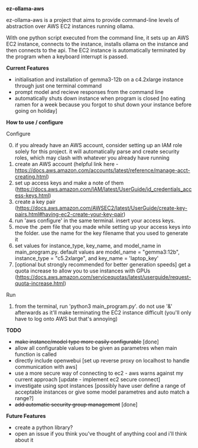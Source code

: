 **ez-ollama-aws**

ez-ollama-aws is a project that aims to provide command-line levels of abstraction over AWS EC2 instances running ollama.

With one python script executed from the command line, it sets up an AWS EC2 instance, connects to the instance, installs ollama on the instance and then connects to the api. The EC2 instance is automatically terminated by the program when a keyboard interrupt is passed. 



**Current Features** 

- initialisation and installation of gemma3-12b on a c4.2xlarge instance through just one terminal command
- prompt model and recieve responses from the command line
- automatically shuts down instance when program is closed [no eating ramen for a week because you forgot to shut down your instance before going on holiday]

**How to use / configure**

Configure 


0) if you already have an AWS account, consider setting up an IAM role solely for this project. it will automatically parse and create security roles, which may clash with whatever you already have running
1) create an AWS account (helpful link here - https://docs.aws.amazon.com/accounts/latest/reference/manage-acct-creating.html)
2) set up access keys and make a note of them (https://docs.aws.amazon.com/IAM/latest/UserGuide/id_credentials_access-keys.html)
3) create a key pair (https://docs.aws.amazon.com/AWSEC2/latest/UserGuide/create-key-pairs.html#having-ec2-create-your-key-pair)
4) run 'aws configure' in the same terminal. insert your access keys.
5) move the .pem file that you made while setting up your access keys into the folder. use the name for the key filename that you used to generate it
6) set values for instance_type, key_name, and model_name in main_program.py. default values are model_name = "gemma3:12b", instance_type = "c5.2xlarge", and key_name = 'laptop_key'
7) [optional but strongly recommended for better generation speeds] get a quota increase to allow you to use instances with GPUs (https://docs.aws.amazon.com/servicequotas/latest/userguide/request-quota-increase.html)

Run

1) from the terminal, run 'python3 main_program.py'. do not use '&' afterwards as it'll make terminating the EC2 instance difficult (you'll only have to log onto AWS but that's annoying)

**TODO**

- ~~make instance/model type more easily configurable~~ [done]
- allow all configurable values to be given as parametres when main function is called
- directly include openwebui [set up reverse proxy on localhost to handle communication with aws]
- use a more secure way of connecting to ec2 - aws warns against my current approach [update - implement ec2 secure connect]
- investigate using spot instances [possibly have user define a range of acceptable instances or give some model parametres and auto match a range?]
- ~~add automatic security group management~~ [done]

**Future Features**

- create a python library?
- open an issue if you think you've thought of anything cool and i'll think about it
